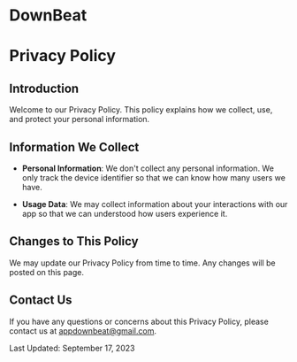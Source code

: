 # DownBeat

# Privacy Policy

## Introduction

Welcome to our Privacy Policy. This policy explains how we collect, use, and protect your personal information.

## Information We Collect

- **Personal Information**: We don't collect any personal information. We only track the device identifier so that we can know how many users we have.

- **Usage Data**: We may collect information about your interactions with our app so that we can understood how users experience it.

## Changes to This Policy

We may update our Privacy Policy from time to time. Any changes will be posted on this page.

## Contact Us

If you have any questions or concerns about this Privacy Policy, please contact us at [appdownbeat@gmail.com](mailto:appdownbeat@gmail.com).

Last Updated:  September 17, 2023


